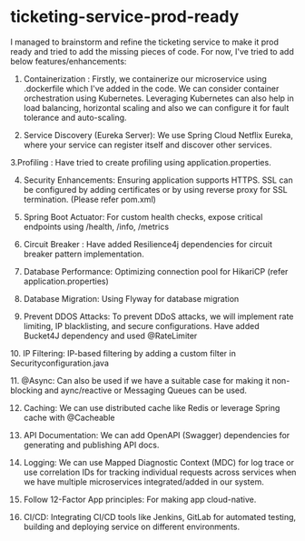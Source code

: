 # ticketing-service-prod-ready


I managed to brainstorm and refine the ticketing service to make it prod ready and tried to add the missing pieces of code. For now, I've tried to add below features/enhancements:

1. Containerization : Firstly, we containerize our microservice using .dockerfile which I've added in the code. We can consider container orchestration using Kubernetes. Leveraging Kubernetes can also help in load balancing, horizontal scaling and also we can configure it for fault tolerance and auto-scaling.

2. Service Discovery (Eureka Server): We use Spring Cloud Netflix Eureka, where your service can register itself and discover other services.

3.Profiling : Have tried to create profiling using application.properties.

4. Security Enhancements: Ensuring application supports HTTPS. SSL can be configured by adding certificates or by using reverse proxy for SSL termination. (Please refer pom.xml)

5. Spring Boot Actuator: For custom health checks, expose critical endpoints using /health, /info, /metrics

6. Circuit Breaker : Have added Resilience4j dependencies for circuit breaker pattern implementation.

7. Database Performance: Optimizing connection pool for HikariCP (refer application.properties)

8. Database Migration: Using Flyway for database migration

9. Prevent DDOS Attacks: To prevent DDoS attacks, we will implement rate limiting, IP blacklisting, and secure configurations. Have added Bucket4J dependency and used @RateLimiter

10. IP Filtering: IP-based filtering by adding a custom filter in Securityconfiguration.java

11. @Async: Can also be used if we have a suitable case for making it non-blocking and aync/reactive or Messaging Queues can be used.

12. Caching: We can use distributed cache like Redis or leverage Spring cache with @Cacheable

13. API Documentation: We can add OpenAPI (Swagger) dependencies for generating and publishing API docs.

14. Logging: We can use Mapped Diagnostic Context (MDC) for log trace or use correlation IDs for tracking individual requests across services when we have multiple microservices integrated/added in our system.

15. Follow 12-Factor App principles: For making app cloud-native.
  
16. CI/CD: Integrating CI/CD tools like Jenkins, GitLab for automated testing, building and deploying service on different environments. 
